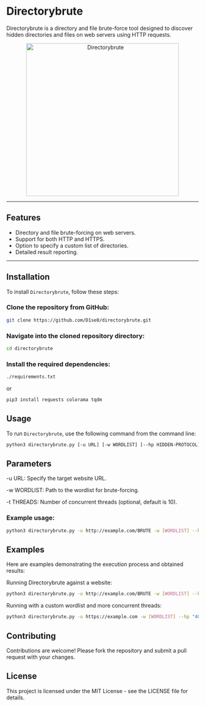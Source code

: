 # Directorybrute

Directorybrute is a directory and file brute-force tool designed to discover hidden directories and files on web servers using HTTP requests.

<p align="center">
  <img src="https://github.com/D1se0/directorybrute/assets/164921056/e62ade8c-809e-4cd8-be17-c2d751e470d6" alt="Directorybrute" width="400">
</p>

---
 

## Features

- Directory and file brute-forcing on web servers.
- Support for both HTTP and HTTPS.
- Option to specify a custom list of directories.
- Detailed result reporting.

---

## Installation

To install `Directorybrute`, follow these steps:

### Clone the repository from GitHub:

```bash
git clone https://github.com/D1se0/directorybrute.git
```

### Navigate into the cloned repository directory:

```bash
cd directorybrute
```
### Install the required dependencies:

```bash
./requirements.txt
```
or

```bash
pip3 install requests colorama tqdm
```

## Usage

To run `Directorybrute`, use the following command from the command line:

```bash
python3 directorybrute.py [-u URL] [-w WORDLIST] [--hp HIDDEN-PROTOCOL] [-x EXTENSIONS] [-t THREADS] [-f FILE]
```

## Parameters
  -u URL: Specify the target website URL.
  
  -w WORDLIST: Path to the wordlist for brute-forcing.
  
  -t THREADS: Number of concurrent threads (optional, default is 10).

### Example usage:

```bash
python3 directorybrute.py -u http://example.com/BRUTE -w [WORDLIST] --hp "404" -x "txt,html,php"
```

## Examples

Here are examples demonstrating the execution process and obtained results:

Running Directorybrute against a website:

```bash
python3 directorybrute.py -u http://example.com/BRUTE -w [WORDLIST] --hp "404"
```

Running with a custom wordlist and more concurrent threads:

```bash
python3 directorybrute.py -u https://example.com -w [WORDLIST] --hp "404" -x "txt,html,php" -t 30
```

## Contributing

Contributions are welcome! Please fork the repository and submit a pull request with your changes.

## License

This project is licensed under the MIT License - see the LICENSE file for details.

